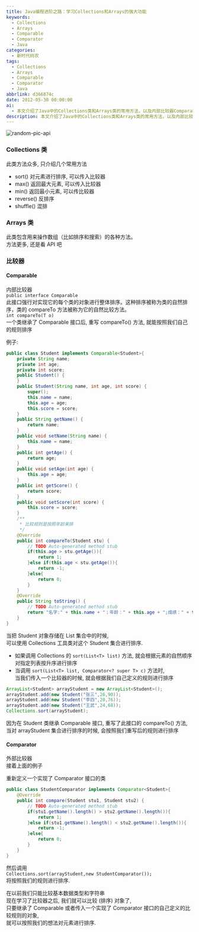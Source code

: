 ```yaml
---
title: Java编程进阶之路：学习Collections和Arrays的强大功能
keywords:
  - Collections
  - Arrays
  - Comparable
  - Comparator
  - Java
categories:
  - 新时代码农
tags:
  - Collections
  - Arrays
  - Comparable
  - Comparator
  - Java
abbrlink: d366874c
date: 2012-05-30 00:00:00
ai:
  - 本文介绍了Java中的Collections类和Arrays类的常用方法，以及内部比较器Comparable和外部比较器Comparator的概念。通过实现Comparable接口或使用自定义的Comparator对象，可以实现对对象的排序。文章还提供了一个Student类的例子，展示如何根据年龄和名字长度对Student对象进行排序。
description: 本文介绍了Java中的Collections类和Arrays类的常用方法，以及内部比较器Comparable和外部比较器Comparator的概念。通过实现Comparable接口或使用自定义的Comparator对象，可以实现对对象的排序。文章还提供了一个Student类的例子，展示如何根据年龄和名字长度对Student对象进行排序。
---
```


<!-- markdownlint-disable-next-line MD033 -->
<meta name="referrer" content="no-referrer"/>

![random-pic-api](https://api.dong4j.ink:1024/cover)

### Collections 类

此类方法众多, 只介绍几个常用方法

- sort() 对元素进行排序, 可以传入比较器
- max() 返回最大元素, 可以传入比较器
- min() 返回最小元素, 可以传比较器
- reverse() 反排序
- shuffle() 混排

### Arrays 类

此类包含用来操作数组（比如排序和搜索）的各种方法。  
方法更多, 还是看 API 吧

### 比较器

#### Comparable

内部比较器  
`public interface Comparable`  
此接口强行对实现它的每个类的对象进行整体排序。这种排序被称为类的自然排序，类的 compareTo 方法被称为它的自然比较方法。  
`int compareTo(T o)`  
一个类继承了 Comparable 接口后, 重写 compareTo() 方法, 就能按照我们自己的规则排序

例子:

```java
public class Student implements Comparable<Student>{
    private String name;
    private int age;
    private int score;
    public Student() {
    }
    public Student(String name, int age, int score) {
        super();
        this.name = name;
        this.age = age;
        this.score = score;
    }
    public String getName() {
        return name;
    }
    public void setName(String name) {
        this.name = name;
    }
    public int getAge() {
        return age;
    }
    public void setAge(int age) {
        this.age = age;
    }
    public int getScore() {
        return score;
    }
    public void setScore(int score) {
        this.score = score;
    }
    /**
     * 比较规则是按照年龄来排
     */
    @Override
    public int compareTo(Student stu) {
        // TODO Auto-generated method stub
        if(this.age > stu.getAge()){
            return 1;
        }else if(this.age < stu.getAge()){
            return -1;
        }else{
            return 0;
        }
    }
    @Override
    public String toString() {
        // TODO Auto-generated method stub
        return "名字:" + this.name + "；年龄：" + this.age + ";成绩：" + this.score;
    }
}
```

当把 Student 对象存储在 List 集合中的时候,  
可以使用 Collections 工具类对这个 Student 集合进行排序.

- 如果调用 Collections 的 `sort(List<T> list)` 方法, 就会根据元素的自然顺序 对指定列表按升序进行排序
- 当调用 `sort(List<T> list, Comparator<? super T> c)` 方法时,  
   当我们传入一个比较器的时候, 就会根据我们自己定义的规则进行排序

```java
ArrayList<Student> arrayStudent = new ArrayList<Student>();
arrayStudent.add(new Student("张三",26,90));
arrayStudent.add(new Student("李四",20,76));
arrayStudent.add(new Student("王武",24,68));
Collections.sort(arrayStudent);
```

因为在 Student 类继承 Comparable 接口, 重写了此接口的 compareTo() 方法, 当对 arrayStudent 集合进行排序的时候, 会按照我们重写后的规则进行排序

#### Comparator

外部比较器  
接着上面的例子

重新定义一个实现了 Comparator 接口的类

```java
public class StudentComparator implements Comparator<Student>{
    @Override
    public int compare(Student stu1, Student stu2) {
        // TODO Auto-generated method stub
        if(stu1.getName().length() > stu2.getName().length()){
            return 1;
        }else if(stu1.getName().length() < stu2.getName().length()){
            return -1;
        }else{
            return 0;
        }
    }
}
```

然后调用  
`Collections.sort(arrayStudent,new StudentComparator());`  
将按照我们的规则进行排序.

在以前我们只能比较基本数据类型和字符串  
现在学习了比较器之后, 我们就可以比较 (排序) 对象了,  
只要继承了 Comparable 或者传入一个实现了 Comparator 接口的自己定义的比较规则的对象,  
就可以按照我们的想法对元素进行排序.
